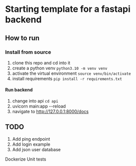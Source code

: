 # Starting template for a fastapi backend

## How to run
### Install from source
1. clone this repo and cd into it
2. create a python venv `python3.10 -m venv venv`
3. activate the virtual environment `source venv/bin/activate`
4. install requirements `pip install -r requirements.txt`

#### Run backend
1. change into api `cd api`
2. uvicorn main:app --reload
3. navigate to http://127.0.0.1:8000/docs


## TODO
1. Add ping endpoint
2. Add login example
3. Add json user database 

Dockerize
Unit tests
